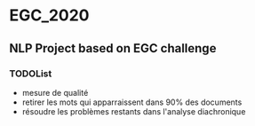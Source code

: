 # EGC_2020

## NLP Project based on EGC challenge

### TODOList

- mesure de qualité
- retirer les mots qui apparraissent dans 90% des documents
- résoudre les problèmes restants dans l'analyse diachronique
